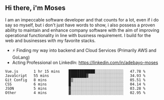 ## Hi there, i'm Moses

I am an impeccable software developer and that counts for a lot, even if i do say so myself, but i don't just have words to show, i also possess a proven ability to maintain and enhance company software with the aim of improving operational functionality in line with business requirement. I build for the web and businesses with my favorite stacks.
- ⚡ Finding my way into backend and Cloud Services (Primarily AWS and GoLang)
- Acting Professional on LinkedIn: https://linkedin.com/in/adebayo-moses

<!--START_SECTION:waka-->

```text
Vue.js       1 hr 15 mins    ████████████░░░░░░░░░░░░░   47.78 %
JavaScript   55 mins         ████████▓░░░░░░░░░░░░░░░░   34.93 %
Git Config   8 mins          █▒░░░░░░░░░░░░░░░░░░░░░░░   05.51 %
CSS          6 mins          █░░░░░░░░░░░░░░░░░░░░░░░░   04.14 %
JSON         5 mins          ▓░░░░░░░░░░░░░░░░░░░░░░░░   03.28 %
Other        4 mins          ▓░░░░░░░░░░░░░░░░░░░░░░░░   02.95 %
```

<!--END_SECTION:waka-->
